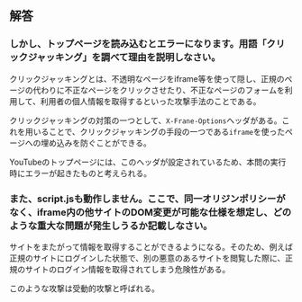 ## 解答

### しかし、トップページを読み込むとエラーになります。用語「クリックジャッキング」を調べて理由を説明しなさい。

クリックジャッキングとは、不透明なページをiframe等を使って隠し、正規のページの代わりに不正なページをクリックさせたり、不正なページのフォームを利用して、利用者の個人情報を取得するといった攻撃手法のことである。

クリックジャッキングの対策の一つとして、`X-Frane-Options`ヘッダがある。これを用いることで、クリックジャッキングの手段の一つである`iframe`を使ったページへの埋め込みを防ぐことができる。

YouTubeのトップページには、このヘッダが設定されているため、本問の実行時にエラーが起きたものと考えられる。

### また、script.jsも動作しません。ここで、同一オリジンポリシーがなく、iframe内の他サイトのDOM変更が可能な仕様を想定し、どのような重大な問題が発生しうるか記載しなさい。

サイトをまたがって情報を取得することができるようになる。そのため、例えば正規のサイトにログインした状態で、別の悪意のあるサイトを閲覧した際に、正規のサイトのログイン情報を取得されてしまう危険性がある。

このような攻撃は受動的攻撃と呼ばれる。
